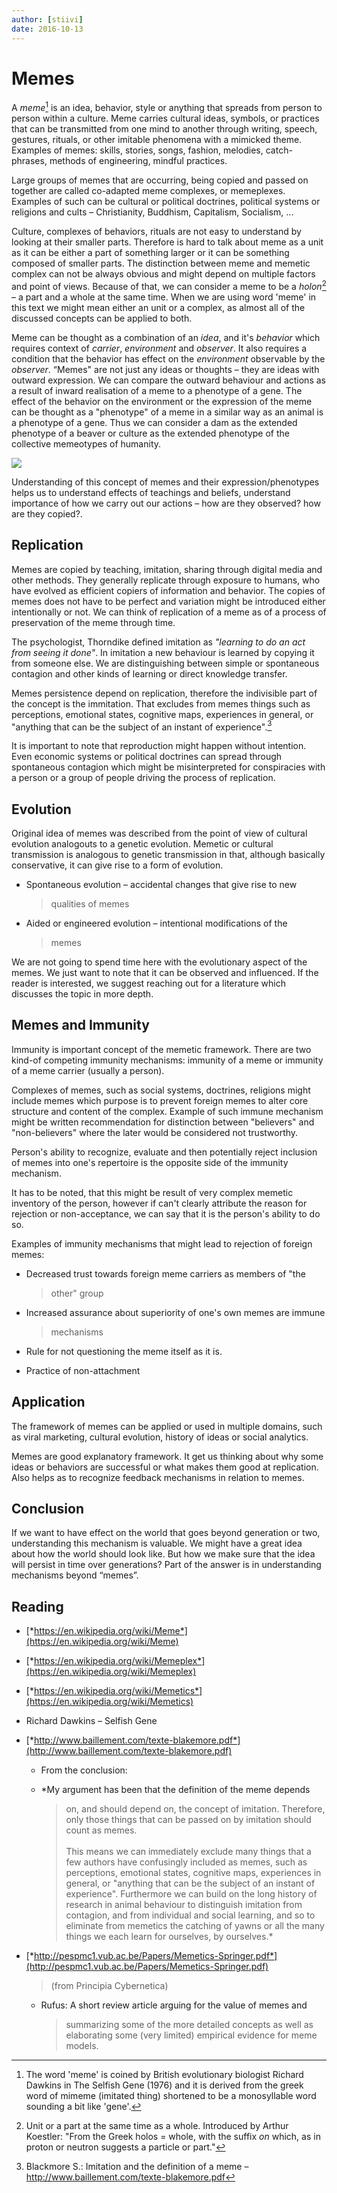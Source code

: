 ```yaml
---
author: [stiivi]
date: 2016-10-13
---
```


# Memes

A *meme*[^1] is an idea, behavior, style or anything that spreads from
person to person within a culture. Meme carries cultural ideas, symbols,
or practices that can be transmitted from one mind to another through
writing, speech, gestures, rituals, or other imitable phenomena with a
mimicked theme. Examples of memes: skills, stories, songs, fashion,
melodies, catch-phrases, methods of engineering, mindful practices.

Large groups of memes that are occurring, being copied and passed on
together are called co-adapted meme complexes, or memeplexes. Examples
of such can be cultural or political doctrines, political systems or
religions and cults – Christianity, Buddhism, Capitalism, Socialism, ...

Culture, complexes of behaviors, rituals are not easy to understand by
looking at their smaller parts. Therefore is hard to talk about meme as
a unit as it can be either a part of something larger or it can be
something composed of smaller parts. The distinction between meme and
memetic complex can not be always obvious and might depend on multiple
factors and point of views. Because of that, we can consider a meme to
be a *holon*[^2] – a part and a whole at the same time. When we are
using word 'meme' in this text we might mean either an unit or a
complex, as almost all of the discussed concepts can be applied to both.

Meme can be thought as a combination of an *idea*, and it's *behavior*
which requires context of *carrier*, *environment* and *observer*. It
also requires a condition that the behavior has effect on the
*environment* observable by the *observer*. “Memes" are not just any
ideas or thoughts – they are ideas with outward expression. We can
compare the outward behaviour and actions as a result of inward
realisation of a meme to a phenotype of a gene. The effect of the
behavior on the environment or the expression of the meme can be thought
as a "phenotype" of a meme in a similar way as an animal is a phenotype
of a gene. Thus we can consider a dam as the extended phenotype of a
beaver or culture as the extended phenotype of the collective memeotypes
of humanity.

![](meme.png)

Understanding of this concept of memes and their expression/phenotypes
helps us to understand effects of teachings and beliefs, understand
importance of how we carry out our actions – how are they observed? how
are they copied?.


## Replication

Memes are copied by teaching, imitation, sharing through digital media
and other methods. They generally replicate through exposure to humans,
who have evolved as efficient copiers of information and behavior. The
copies of memes does not have to be perfect and variation might be
introduced either intentionally or not. We can think of replication of a
meme as of a process of preservation of the meme through time.

The psychologist, Thorndike defined imitation as *"learning to do an act
from seeing it done"*. In imitation a new behaviour is learned by
copying it from someone else. We are distinguishing between simple or
spontaneous contagion and other kinds of learning or direct knowledge
transfer.

Memes persistence depend on replication, therefore the indivisible part
of the concept is the immitation. That excludes from memes things such
as perceptions, emotional states, cognitive maps, experiences in
general, or "anything that can be the subject of an instant of
experience".[^3]

It is important to note that reproduction might happen without
intention. Even economic systems or political doctrines can spread
through spontaneous contagion which might be misinterpreted for
conspiracies with a person or a group of people driving the process of
replication.


## Evolution

Original idea of memes was described from the point of view of cultural
evolution analogouts to a genetic evolution. Memetic or cultural
transmission is analogous to genetic transmission in that, although
basically conservative, it can give rise to a form of evolution.

-   Spontaneous evolution – accidental changes that give rise to new
    > qualities of memes

-   Aided or engineered evolution – intentional modifications of the
    > memes

We are not going to spend time here with the evolutionary aspect of the
memes. We just want to note that it can be observed and influenced. If
the reader is interested, we suggest reaching out for a literature which
discusses the topic in more depth.


## Memes and Immunity

Immunity is important concept of the memetic framework. There are two
kind-of competing immunity mechanisms: immunity of a meme or immunity of
a meme carrier (usually a person).

Complexes of memes, such as social systems, doctrines, religions might
include memes which purpose is to prevent foreign memes to alter core
structure and content of the complex. Example of such immune mechanism
might be written recommendation for distinction between "believers" and
"non-believers" where the later would be considered not trustworthy.

Person's ability to recognize, evaluate and then potentially reject
inclusion of memes into one's repertoire is the opposite side of the
immunity mechanism.

It has to be noted, that this might be result of very complex memetic
inventory of the person, however if can't clearly attribute the reason
for rejection or non-acceptance, we can say that it is the person's
ability to do so.

Examples of immunity mechanisms that might lead to rejection of foreign
memes:

-   Decreased trust towards foreign meme carriers as members of "the
    > other" group

-   Increased assurance about superiority of one's own memes are immune
    > mechanisms

-   Rule for not questioning the meme itself as it is.

-   Practice of non-attachment


## Application

The framework of memes can be applied or used in multiple domains, such
as viral marketing, cultural evolution, history of ideas or social
analytics.

Memes are good explanatory framework. It get us thinking about why some
ideas or behaviors are successful or what makes them good at
replication. Also helps as to recognize feedback mechanisms in relation
to memes.


## Conclusion

If we want to have effect on the world that goes beyond generation or
two, understanding this mechanism is valuable. We might have a great
idea about how the world should look like. But how we make sure that the
idea will persist in time over generations? Part of the answer is in
understanding mechanisms beyond “memes”.


## Reading

-   [*https://en.wikipedia.org/wiki/Meme*](https://en.wikipedia.org/wiki/Meme)

-   [*https://en.wikipedia.org/wiki/Memeplex*](https://en.wikipedia.org/wiki/Memeplex)

-   [*https://en.wikipedia.org/wiki/Memetics*](https://en.wikipedia.org/wiki/Memetics)

-   Richard Dawkins – Selfish Gene

-   [*http://www.baillement.com/texte-blakemore.pdf*](http://www.baillement.com/texte-blakemore.pdf)

    -   From the conclusion:

    -   *My argument has been that the definition of the meme depends
        > on, and should depend on, the concept of imitation. Therefore,
        > only those things that can be passed on by imitation should
        > count as memes.\
        > \
        > This means we can immediately exclude many things that a few
        > authors have confusingly included as memes, such as
        > perceptions, emotional states, cognitive maps, experiences in
        > general, or "anything that can be the subject of an instant
        > of experience". Furthermore we can build on the long history
        > of research in animal behaviour to distinguish imitation from
        > contagion, and from individual and social learning, and so to
        > eliminate from memetics the catching of yawns or all the many
        > things we each learn for ourselves, by ourselves.*

-   [*http://pespmc1.vub.ac.be/Papers/Memetics-Springer.pdf*](http://pespmc1.vub.ac.be/Papers/Memetics-Springer.pdf)
    > (from Principia Cybernetica)

    -   Rufus: A short review article arguing for the value of memes and
        > summarizing some of the more detailed concepts as well as
        > elaborating some (very limited) empirical evidence for
        > meme models.

[^1]: The word 'meme' is coined by British evolutionary biologist
    Richard Dawkins in The Selfish Gene (1976) and it is derived from
    the greek word of mimeme (imitated thing) shortened to be a
    monosyllable word sounding a bit like 'gene'.

[^2]: Unit or a part at the same time as a whole. Introduced by Arthur
    Koestler: "From the Greek holos = whole, with the suffix *on* which,
    as in proton or neutron suggests a particle or part."

[^3]: Blackmore S.: Imitation and the definition of a meme –
    http://www.baillement.com/texte-blakemore.pdf
